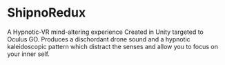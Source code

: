 # ShipnoRedux
A Hypnotic-VR mind-altering experience
Created in Unity targeted to Oculus GO.
Produces a dischordant drone sound and a hypnotic kaleidoscopic pattern which distract the senses and allow you to focus on
your inner self.
